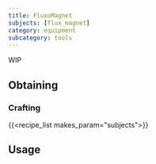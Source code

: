 ```yaml
---
title: FluxoMagnet
subjects: [flux_magnet]
category: equipment
subcategory: tools
---
```


WIP

Obtaining
---------

### Crafting
{{<recipe_list makes_param="subjects">}}

Usage
-----
